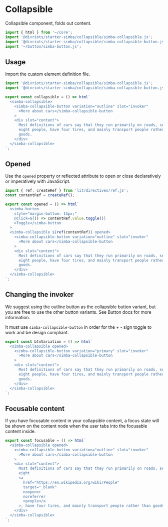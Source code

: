 # Collapsible

Collapsible component, folds out content.

```js script
import { html } from '~/core';
import '@divriots/starter-simba/collapsible/simba-collapsible.js';
import '@divriots/starter-simba/collapsible/simba-collapsible-button.js';
import '~/button/simba-button.js';
```

## Usage

Import the custom element definition file.

```js
import '@divriots/starter-simba/collapsible/simba-collapsible.js';
import '@divriots/starter-simba/collapsible/simba-collapsible-button.js';
```

```js preview-story
export const collapsible = () => html`
  <simba-collapsible>
    <simba-collapsible-button variation="outline" slot="invoker"
      >More about cars</simba-collapsible-button
    >
    <div slot="content">
      Most definitions of cars say that they run primarily on roads, seat one to
      eight people, have four tires, and mainly transport people rather than
      goods.
    </div>
  </simba-collapsible>
`;
```

## Opened

Use the `opened` property or reflected attribute to open or close declaratively or imperatively with JavaScript.

```js preview-story
import { ref, createRef } from 'lit/directives/ref.js';
const contentRef = createRef();

export const opened = () => html`
  <simba-button
    style="margin-bottom: 15px;"
    @click=${() => contentRef.value.toggle()}
    >Toggle</simba-button
  >
  <simba-collapsible ${ref(contentRef)} opened>
    <simba-collapsible-button variation="outline" slot="invoker"
      >More about cars</simba-collapsible-button
    >
    <div slot="content">
      Most definitions of cars say that they run primarily on roads, seat one to
      eight people, have four tires, and mainly transport people rather than
      goods.
    </div>
  </simba-collapsible>
`;
```

## Changing the invoker

We suggest using the outline button as the collapsible button variant, but you are free to use the other button variants.
See Button docs for more information.

It must use `simba-collapsible-button` in order for the + - sign toggle to work and be design compliant.

```js preview-story
export const btnVariation = () => html`
  <simba-collapsible opened>
    <simba-collapsible-button variation="primary" slot="invoker"
      >More about cars</simba-collapsible-button
    >
    <div slot="content">
      Most definitions of cars say that they run primarily on roads, seat one to
      eight people, have four tires, and mainly transport people rather than
      goods.
    </div>
  </simba-collapsible>
`;
```

## Focusable content

If you have focusable content in your collapsible content,
a focus state will be shown on the content node when the user tabs into the focusable content inside.

```js preview-story
export const focusable = () => html`
  <simba-collapsible opened>
    <simba-collapsible-button variation="outline" slot="invoker"
      >More about cars</simba-collapsible-button
    >
    <div slot="content">
      Most definitions of cars say that they run primarily on roads, seat one to
      eight
      <a
        href="https://en.wikipedia.org/wiki/People"
        target="_blank"
        noopener
        noreferrer
        >people</a
      >, have four tires, and mainly transport people rather than goods.
    </div>
  </simba-collapsible>
`;
```
